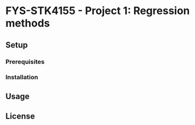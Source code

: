 # FYS-STK4155 - Project 1: Regression methods


## Setup

### Prerequisites

### Installation

## Usage

## License


